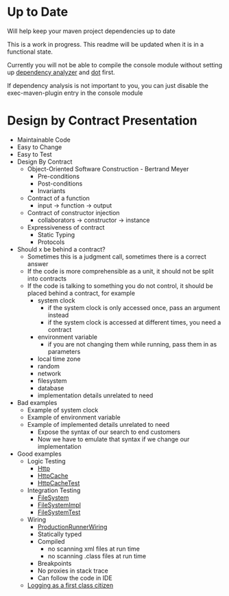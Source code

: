 Up to Date
=
Will help keep your maven project dependencies up to date

This is a work in progress.  This readme will be updated when it is in a functional state.

Currently you will not be able to compile the console module without setting up [dependency analyzer](https://github.com/SeanShubin/dependency-analyzer) and [dot](http://graphviz.org) first.

If dependency analysis is not important to you, you can just disable the exec-maven-plugin entry in the console module

Design by Contract Presentation
=
- Maintainable Code
- Easy to Change
- Easy to Test
- Design By Contract
    - Object-Oriented Software Construction - Bertrand Meyer
        - Pre-conditions
        - Post-conditions
        - Invariants
    - Contract of a function
        - input -> function -> output
    - Contract of constructor injection
        - collaborators -> constructor -> instance
    - Expressiveness of contract
        - Static Typing
        - Protocols        
- Should x be behind a contract?
    - Sometimes this is a judgment call, sometimes there is a correct answer
    - If the code is more comprehensible as a unit, it should not be split into contracts
    - If the code is talking to something you do not control, it should be placed behind a contract, for example
        - system clock
            - if the system clock is only accessed once, pass an argument instead
            - if the system clock is accessed at different times, you need a contract
        - environment variable
            - if you are not changing them while running, pass them in as parameters
        - local time zone
        - random
        - network
        - filesystem
        - database
        - implementation details unrelated to need
- Bad examples
    - Example of system clock
    - Example of environment variable
    - Example of implemented details unrelated to need
        - Expose the syntax of our search to end customers
        - Now we have to emulate that syntax if we change our implementation
- Good examples
    - Logic Testing
        - [Http](logic/src/main/scala/com/seanshubin/up_to_date/logic/Http.scala)
        - [HttpCache](logic/src/main/scala/com/seanshubin/up_to_date/logic/HttpCache.scala)
        - [HttpCacheTest](logic/src/test/scala/com/seanshubin/up_to_date/logic/HttpCacheTest.scala)
    - Integration Testing
        - [FileSystem](logic/src/main/scala/com/seanshubin/up_to_date/logic/FileSystem.scala)
        - [FileSystemImpl](integration/src/main/scala/com/seanshubin/up_to_date/integration/FileSystemImpl.scala)
        - [FileSystemTest](integration/src/test/scala/com/seanshubin/up_to_date/integration/FileSystemTest.scala)
    - Wiring
        - [ProductionRunnerWiring](console/src/main/scala/com/seanshubin/up_to_date/console/ProductionRunnerWiring.scala)
        - Statically typed
        - Compiled
            - no scanning xml files at run time
            - no scanning .class files at run time
        - Breakpoints
        - No proxies in stack trace
        - Can follow the code in IDE
    - [Logging as a first class citizen](http://blog.cj.com/05212013/logging-first-class-citizen)
